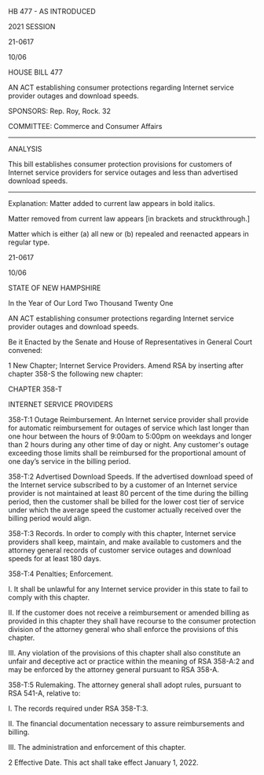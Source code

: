  HB 477 - AS INTRODUCED

 

 

2021 SESSION

 21-0617

 10/06

 

HOUSE BILL 477

 

AN ACT establishing consumer protections regarding Internet service provider outages and download speeds.

 

SPONSORS: Rep. Roy, Rock. 32

 

COMMITTEE: Commerce and Consumer Affairs

 

-----------------------------------------------------------------

 

ANALYSIS

 

 This bill establishes consumer protection provisions for customers of Internet service providers for service outages and less than advertised download speeds.

 

- - - - - - - - - - - - - - - - - - - - - - - - - - - - - - - - - - - - - - - - - - - - - - - - - - - - - - - - - - - - - - - - - - - - - - - - - - - 

 

Explanation: Matter added to current law appears in bold italics.

 Matter removed from current law appears [in brackets and struckthrough.]

 Matter which is either (a) all new or (b) repealed and reenacted appears in regular type.

 21-0617

 10/06

 

STATE OF NEW HAMPSHIRE

 

In the Year of Our Lord Two Thousand Twenty One

 

AN ACT establishing consumer protections regarding Internet service provider outages and download speeds.

 

Be it Enacted by the Senate and House of Representatives in General Court convened:

 

 1 New Chapter; Internet Service Providers. Amend RSA by inserting after chapter 358-S the following new chapter:

CHAPTER 358-T

INTERNET SERVICE PROVIDERS

 358-T:1 Outage Reimbursement. An Internet service provider shall provide for automatic reimbursement for outages of service which last longer than one hour between the hours of 9:00am to 5:00pm on weekdays and longer than 2 hours during any other time of day or night. Any customer's outage exceeding those limits shall be reimbursed for the proportional amount of one day’s service in the billing period.

 358-T:2 Advertised Download Speeds. If the advertised download speed of the Internet service subscribed to by a customer of an Internet service provider is not maintained at least 80 percent of the time during the billing period, then the customer shall be billed for the lower cost tier of service under which the average speed the customer actually received over the billing period would align.

 358-T:3 Records. In order to comply with this chapter, Internet service providers shall keep, maintain, and make available to customers and the attorney general records of customer service outages and download speeds for at least 180 days.

 358-T:4 Penalties; Enforcement. 

 I. It shall be unlawful for any Internet service provider in this state to fail to comply with this chapter.

 II. If the customer does not receive a reimbursement or amended billing as provided in this chapter they shall have recourse to the consumer protection division of the attorney general who shall enforce the provisions of this chapter.

 III. Any violation of the provisions of this chapter shall also constitute an unfair and deceptive act or practice within the meaning of RSA 358-A:2 and may be enforced by the attorney general pursuant to RSA 358-A.

 358-T:5 Rulemaking. The attorney general shall adopt rules, pursuant to RSA 541-A, relative to:

 I. The records required under RSA 358-T:3. 

 II. The financial documentation necessary to assure reimbursements and billing.

 III. The administration and enforcement of this chapter.

 2 Effective Date. This act shall take effect January 1, 2022.

